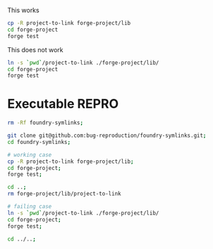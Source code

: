 
This works

```bash
cp -R project-to-link forge-project/lib
cd forge-project
forge test
```

This does not work

```bash
ln -s `pwd`/project-to-link ./forge-project/lib/
cd forge-project
forge test
```

# Executable REPRO


```bash
rm -Rf foundry-symlinks;

git clone git@github.com:bug-reproduction/foundry-symlinks.git;
cd foundry-symlinks;

# working case
cp -R project-to-link forge-project/lib;
cd forge-project;
forge test;

cd ..;
rm forge-project/lib/project-to-link

# failing case
ln -s `pwd`/project-to-link ./forge-project/lib/
cd forge-project;
forge test;

cd ../..;
```
